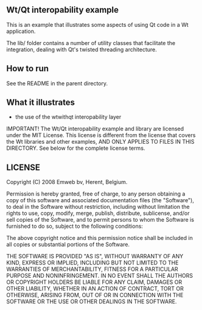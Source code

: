 Wt/Qt interopability example
----------------------------

This is an example that illustrates some aspects of using Qt code in a
Wt application.

The lib/ folder contains a number of utility classes that facilitate
the integration, dealing with Qt's twisted threading architecture.

How to run
----------

See the README in the parent directory.

What it illustrates
-------------------

- the use of the wtwithqt interopability layer

IMPORTANT! The Wt/Qt interopability example and library are licensed
under the MIT License. This license is different from the license that
covers the Wt libraries and other examples, AND ONLY APPLIES TO FILES
IN THIS DIRECTORY. See below for the complete license terms.

LICENSE
-------

Copyright (C) 2008 Emweb bv, Herent, Belgium.

Permission is hereby granted, free of charge, to any person
obtaining a copy of this software and associated documentation
files (the "Software"), to deal in the Software without
restriction, including without limitation the rights to use,
copy, modify, merge, publish, distribute, sublicense, and/or sell
copies of the Software, and to permit persons to whom the
Software is furnished to do so, subject to the following
conditions:

The above copyright notice and this permission notice shall be
included in all copies or substantial portions of the Software.

THE SOFTWARE IS PROVIDED "AS IS", WITHOUT WARRANTY OF ANY KIND,
EXPRESS OR IMPLIED, INCLUDING BUT NOT LIMITED TO THE WARRANTIES
OF MERCHANTABILITY, FITNESS FOR A PARTICULAR PURPOSE AND
NONINFRINGEMENT. IN NO EVENT SHALL THE AUTHORS OR COPYRIGHT
HOLDERS BE LIABLE FOR ANY CLAIM, DAMAGES OR OTHER LIABILITY,
WHETHER IN AN ACTION OF CONTRACT, TORT OR OTHERWISE, ARISING
FROM, OUT OF OR IN CONNECTION WITH THE SOFTWARE OR THE USE OR
OTHER DEALINGS IN THE SOFTWARE.
